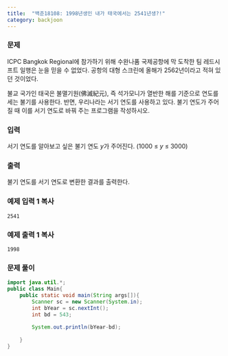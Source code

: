 ```yaml
---
title:  "백준18108: 1998년생인 내가 태국에서는 2541년생?!"
category: backjoon
---
```




### 문제

ICPC Bangkok Regional에 참가하기 위해 수완나품 국제공항에 막 도착한 팀 레드시프트 일행은 눈을 믿을 수 없었다. 공항의 대형 스크린에 올해가 2562년이라고 적혀 있던 것이었다.

불교 국가인 태국은 불멸기원(佛滅紀元), 즉 석가모니가 열반한 해를 기준으로 연도를 세는 불기를 사용한다. 반면, 우리나라는 서기 연도를 사용하고 있다. 불기 연도가 주어질 때 이를 서기 연도로 바꿔 주는 프로그램을 작성하시오.

### 입력

서기 연도를 알아보고 싶은 불기 연도 *y*가 주어진다. (1000 ≤ *y* ≤ 3000)

### 출력

불기 연도를 서기 연도로 변환한 결과를 출력한다.

### 예제 입력 1 복사

```
2541
```

### 예제 출력 1 복사

```
1998
```



### 문제 풀이

```java
import java.util.*;
public class Main{
	public static void main(String args[]){
		Scanner sc = new Scanner(System.in);
        int bYear = sc.nextInt();
        int bd = 543;
       
       	System.out.println(bYear-bd);
		
	}
}
```
